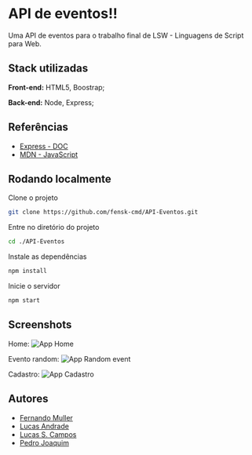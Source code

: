
# API de eventos!!

Uma API de eventos para o trabalho final de LSW - Linguagens de Script para Web.

## Stack utilizadas

**Front-end:** HTML5, Boostrap;

**Back-end:** Node, Express;


## Referências

 - [Express - DOC](https://expressjs.com/pt-br/)
 - [MDN - JavaScript](https://developer.mozilla.org/en-US/docs/Learn/JavaScript)

## Rodando localmente

Clone o projeto

```bash
git clone https://github.com/fensk-cmd/API-Eventos.git
```

Entre no diretório do projeto

```bash
cd ./API-Eventos
```

Instale as dependências

```bash
npm install
```

Inicie o servidor

```bash
npm start
```


## Screenshots
Home:
![App Home](https://media.discordapp.net/attachments/1012087339780145214/1245514833667821659/Screenshot_2024-05-29_at_20.05.42.png?ex=66590794&is=6657b614&hm=6902261aed1eda0cf59bb6d7d81c36fdff41d11d3f61e3328d7ce4ede0e809c8&=&format=webp&quality=lossless&width=1966&height=1075)

Evento random:
![App Random event](https://media.discordapp.net/attachments/1012087339780145214/1245514834301423717/Screenshot_2024-05-29_at_20.08.08.png?ex=66590795&is=6657b615&hm=46626fff290f523370ed82e2b0c718ed107e7cae3a8d7f67f59a434b9451552d&=&format=webp&quality=lossless&width=1958&height=1075)

Cadastro:
![App Cadastro](https://media.discordapp.net/attachments/1012087339780145214/1245514834955604071/Screenshot_2024-05-29_at_20.08.20.png?ex=66590795&is=6657b615&hm=dc0a66eadf98dd2a2b3cb737ca02c39b880b0f6703ff6dfa4b6f2c0aef3ae709&=&format=webp&quality=lossless&width=1964&height=1075)


## Autores

- [Fernando Muller](https://www.github.com/fensk-cmd)
- [Lucas Andrade](https://www.github.com/LucaasAndrade)
- [Lucas S. Campos](https://www.github.com/GiltMonster)
- [Pedro Joaquim](https://www.github.com/pedrojaraujo)

